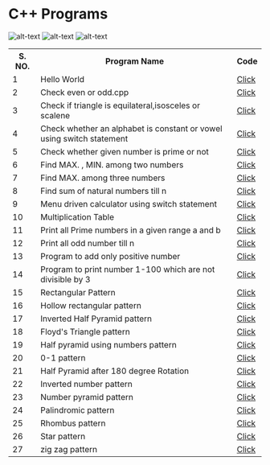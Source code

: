 
 # C++ Programs

![alt-text](https://encrypted-tbn0.gstatic.com/images?q=tbn:ANd9GcRH3s2wJP5r0J_BLdHroMx6KK4Mw2ujy4ekXtx_MmFsfhW3Z_w6JYfnhD8V7LnDhpUMeOo&usqp=CAU)
![alt-text](https://encrypted-tbn0.gstatic.com/images?q=tbn:ANd9GcQ8kH18dkPY4DgKR0oVFstE-ZGDl0CnfXz9pA&usqp=CAU)
![alt-text](https://encrypted-tbn0.gstatic.com/images?q=tbn:ANd9GcR26f_bUqRTUeihSma8zXVjMtZcMNxhjIS3Vw&usqp=CAU)

<table>
 <tr>
	 <th>S. NO.</th>
	 <th>Program Name</th>
	 <th>Code</th>
 </tr>

 <tr>
 	<td>1</td>
 	<td>Hello World</td>
 	<td><a href="https://github.com/prashant3110/CPP/blob/7a122fddabac1276d76e9c1b4e9d9ab705ce0877/Hello%20World.cpp">Click</a></td>
 </tr>

  <tr>
 	<td>2</td>
 	<td>Check even or odd.cpp</td>
 	<td><a href="https://github.com/prashant3110/CPP/blob/8aeb6f93b87c0d97b64d98deba7650a7367daec4/Check%20even%20or%20odd.cpp">Click</a></td>
 </tr>

  <tr>
 	<td>3</td>
 	<td>Check if triangle is equilateral,isosceles or scalene</td>
 	<td><a href="https://github.com/prashant3110/CPP/blob/57770b8508f210f9e4a59e751d80989cb524b70f/Check%20if%20triangle%20is%20equilateral,isosceles%20or%20scalene.cpp">Click</a></td>
 </tr>

  <tr>
 	<td>4</td>
 	<td>Check whether an alphabet is constant or vowel using switch statement</td>
 	<td><a href="https://github.com/prashant3110/CPP/blob/a590fb9a64f1256111ca67f03e5064be73a045b6/Check%20whether%20an%20alphabet%20is%20constant%20or%20vowel%20using%20switch%20statement.cpp">Click</a></td>
 </tr>

  <tr>
 	<td>5</td>
 	<td>Check whether given number is prime or not</td>
 	<td><a href="https://github.com/prashant3110/CPP/blob/a590fb9a64f1256111ca67f03e5064be73a045b6/Check%20whether%20given%20number%20is%20prime%20or%20not.cpp">Click</a></td>
 </tr>

  <tr>
 	<td>6</td>
 	<td>Find MAX. , MIN. among two numbers</td>
 	<td><a href="https://github.com/prashant3110/CPP/blob/a590fb9a64f1256111ca67f03e5064be73a045b6/Find%20MAX.%20,%20MIN.%20among%20two%20numbers.cpp">Click</a></td>
 </tr>

  <tr>
 	<td>7</td>
 	<td>Find MAX. among three numbers</td>
 	<td><a href="https://github.com/prashant3110/CPP/blob/a590fb9a64f1256111ca67f03e5064be73a045b6/Find%20MAX.%20among%20three%20numbers.cpp">Click</a></td>
 </tr>

  <tr>
 	<td>8</td>
 	<td>Find sum of natural numbers till n</td>
 	<td><a href="https://github.com/prashant3110/CPP/blob/a590fb9a64f1256111ca67f03e5064be73a045b6/Find%20sum%20of%20natural%20numbers%20till%20n.cpp">Click</a></td>
 </tr>

  <tr>
 	<td>9</td>
 	<td>Menu driven calculator using switch statement</td>
 	<td><a href="https://github.com/prashant3110/CPP/blob/a590fb9a64f1256111ca67f03e5064be73a045b6/Menu%20driven%20calculator%20using%20switch%20statement.cpp">Click</a></td>
 </tr>

  <tr>
 	<td>10</td>
 	<td>Multiplication Table</td>
 	<td><a href="https://github.com/prashant3110/CPP/blob/a590fb9a64f1256111ca67f03e5064be73a045b6/Multiplication%20Table.cpp">Click</a></td>
 </tr>

  <tr>
 	<td>11</td>
 	<td>Print all Prime numbers in a given range a and b</td>
 	<td><a href="https://github.com/prashant3110/CPP/blob/a590fb9a64f1256111ca67f03e5064be73a045b6/Print%20all%20Prime%20numbers%20in%20a%20given%20range%20a%20and%20b.cpp">Click</a></td>
 </tr>

  <tr>
 	<td>12</td>
 	<td>Print all odd number till n</td>
 	<td><a href="https://github.com/prashant3110/CPP/blob/a590fb9a64f1256111ca67f03e5064be73a045b6/Print%20all%20odd%20number%20till%20n.cpp">Click</a></td>
 </tr>

  <tr>
 	<td>13</td>
 	<td>Program to add only positive number</td>
 	<td><a href="https://github.com/prashant3110/CPP/blob/a590fb9a64f1256111ca67f03e5064be73a045b6/Program%20to%20add%20only%20positive%20number.cpp">Click</a></td>
 </tr>

  <tr>
 	<td>14</td>
 	<td>Program to print number 1-100 which are not divisible by 3</td>
 	<td><a href="https://github.com/prashant3110/CPP/blob/a590fb9a64f1256111ca67f03e5064be73a045b6/Program%20to%20print%20number%201-100%20which%20are%20not%20divisible%20by%203.cpp">Click</a></td>
 </tr>

<tr>
  <td>15</td>
  <td>Rectangular Pattern</td>
  <td><a href="https://github.com/prashant3110/CPP/blob/058b9803c2882766466b4b75fe5c1b6b5998ed20/Patterns/Rectangular%20Pattern.cpp">Click</a></td>
 </tr>

 <tr>
  <td>16</td>
  <td>Hollow rectangular pattern</td>
  <td><a href="https://github.com/prashant3110/CPP/blob/058b9803c2882766466b4b75fe5c1b6b5998ed20/Patterns/Hollow%20rectangular%20pattern.cpp">Click</a></td>
 </tr>
  

  <tr>
  <td>17</td>
  <td>Inverted Half Pyramid pattern</td>
  <td><a href="https://github.com/prashant3110/CPP/blob/180460cd06b8cf2b73b5f049669b8143f99fe3f5/Patterns/Inverted%20Half%20Pyramid%20pattern.cpp">Click</a></td>
 </tr>


  <tr>
  <td>18</td>
  <td>Floyd's Triangle pattern</td>
  <td><a href="https://github.com/prashant3110/CPP/blob/101d584fdb4b2886d5bb102bdf99b9d3a113fa9c/Patterns/Floyd's%20Triangle%20pattern.cpp">Click</a></td>
 </tr>

   <tr>
  <td>19</td>
  <td>Half pyramid using numbers pattern</td>
  <td><a href="https://github.com/prashant3110/CPP/blob/081a9a99b208c2b90b89cc004a6f0494d985d221/Patterns/Half%20Pyramid%20using%20numbers.cpp">Click</a></td>
 </tr>

<tr>
  <td>20</td>
  <td>0-1 pattern</td>
  <td><a href="https://github.com/prashant3110/CPP/blob/abf53a2c58ff503211292e484fd71736a72e8527/Patterns/0-1%20pattern.cpp">Click</a></td>
 </tr>


<tr>
  <td>21</td>
  <td>Half Pyramid after 180 degree Rotation</td>
  <td><a href="https://github.com/prashant3110/CPP/blob/abf53a2c58ff503211292e484fd71736a72e8527/Patterns/Half%20Pyramid%20after%20180%20degree%20Rotation.cpp">Click</a></td>
 </tr>

 <tr>
  <td>22</td>
  <td>Inverted number pattern</td>
  <td><a href="https://github.com/prashant3110/CPP/blob/abf53a2c58ff503211292e484fd71736a72e8527/Patterns/Inverted%20number%20pattern.cpp">Click</a></td>
 </tr>




 <tr>
  <td>23</td>
  <td>Number pyramid pattern</td>
  <td><a href="https://github.com/prashant3110/CPP/blob/abf53a2c58ff503211292e484fd71736a72e8527/Patterns/Number%20pyramid%20pattern.cpp">Click</a></td>
 </tr>


 <tr>
  <td>24</td>
  <td>Palindromic pattern</td>
  <td><a href="https://github.com/prashant3110/CPP/blob/abf53a2c58ff503211292e484fd71736a72e8527/Patterns/Palindromic%20pattern.cpp">Click</a></td>
 </tr>

<tr>
  <td>25</td>
  <td>Rhombus pattern</td>
  <td><a href="https://github.com/prashant3110/CPP/blob/abf53a2c58ff503211292e484fd71736a72e8527/Patterns/Rhombus%20pattern.cpp">Click</a></td>
 </tr>

 <tr>
  <td>26</td>
  <td>Star pattern</td>
  <td><a href="https://github.com/prashant3110/CPP/blob/abf53a2c58ff503211292e484fd71736a72e8527/Patterns/Star%20pattern.cpp">Click</a></td>
 </tr>

<tr>
  <td>27</td>
  <td>zig zag pattern</td>
  <td><a href="https://github.com/prashant3110/CPP/blob/abf53a2c58ff503211292e484fd71736a72e8527/Patterns/zig%20zag%20pattern.cpp">Click</a></td>
 </tr>














 </table>
